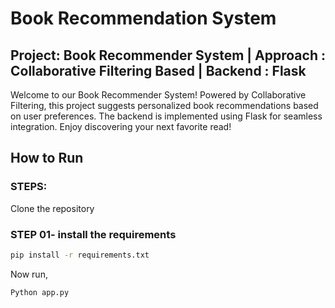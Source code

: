 # Book Recommendation System
## Project: Book Recommender System | Approach : Collaborative Filtering Based | Backend : Flask

Welcome to our Book Recommender System! Powered by Collaborative Filtering, this project suggests personalized book recommendations based on user preferences. The backend is implemented using Flask for seamless integration. Enjoy discovering your next favorite read!

## How to Run
### STEPS:

Clone the repository
### STEP 01- install the requirements
```bash
pip install -r requirements.txt
```

Now run,
```bash
Python app.py
```
 
